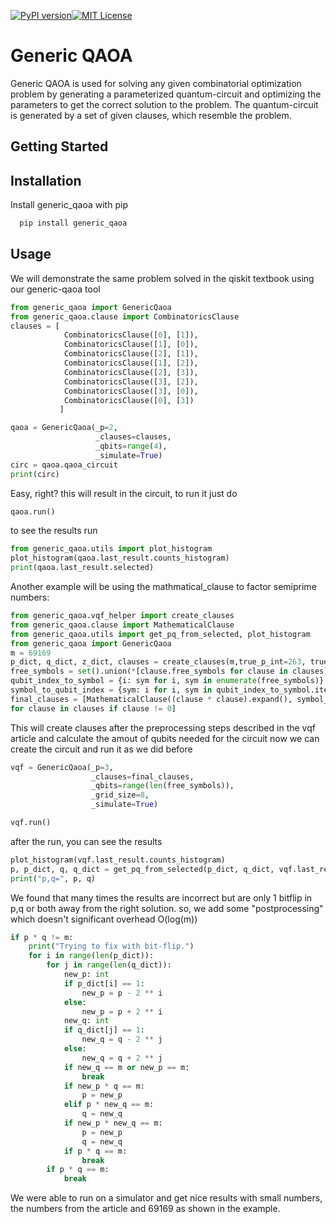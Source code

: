 [![PyPI version](https://badge.fury.io/py/generic_qaoa.svg)](https://badge.fury.io/py/generic_qaoa)[![MIT License](https://img.shields.io/badge/License-MIT-green.svg)](https://choosealicense.com/licenses/mit/)


# Generic QAOA

Generic QAOA is used for solving any given combinatorial optimization problem by generating a parameterized quantum-circuit and optimizing the parameters  to get the correct solution to the problem.
The quantum-circuit is generated by a set of given clauses, which resemble the problem.


## Getting Started



## Installation

Install generic_qaoa with pip

```bash
  pip install generic_qaoa
```
    
## Usage

We will demonstrate the same problem solved in the qiskit textbook using our generic-qaoa tool 
```python
from generic_qaoa import GenericQaoa
from generic_qaoa.clause import CombinatoricsClause
clauses = [
            CombinatoricsClause([0], [1]),
            CombinatoricsClause([1], [0]),
            CombinatoricsClause([2], [1]),
            CombinatoricsClause([1], [2]),
            CombinatoricsClause([2], [3]),
            CombinatoricsClause([3], [2]),
            CombinatoricsClause([3], [0]),
            CombinatoricsClause([0], [3])
           ]

qaoa = GenericQaoa(_p=2,
                   _clauses=clauses,
                   _qbits=range(4),
                   _simulate=True)
circ = qaoa.qaoa_circuit
print(circ)
```

Easy, right? this will result in the circuit, to run it just do
```python
qaoa.run()
```
to see the results run
```python
from generic_qaoa.utils import plot_histogram
plot_histogram(qaoa.last_result.counts_histogram)
print(qaoa.last_result.selected)
```
Another example will be using the mathmatical_clause to factor semiprime numbers:
```python
from generic_qaoa.vqf_helper import create_clauses
from generic_qaoa.clause import MathematicalClause
from generic_qaoa.utils import get_pq_from_selected, plot_histogram
from generic_qaoa import GenericQaoa
m = 69169
p_dict, q_dict, z_dict, clauses = create_clauses(m,true_p_int=263, true_q_int=263)
free_symbols = set().union(*[clause.free_symbols for clause in clauses])
qubit_index_to_symbol = {i: sym for i, sym in enumerate(free_symbols)}
symbol_to_qubit_index = {sym: i for i, sym in qubit_index_to_symbol.items()}
final_clauses = [MathematicalClause((clause * clause).expand(), symbol_to_qubit_index)
for clause in clauses if clause != 0]
```
This will create clauses after the preprocessing steps described in the vqf article and calculate the amout of qubits needed for the circuit
now we can create the circuit and run it as we did before
```python
vqf = GenericQaoa(_p=3,
                  _clauses=final_clauses,
                  _qbits=range(len(free_symbols)),
                  _grid_size=8,
                  _simulate=True)

vqf.run()
```
after the run, you can see the results 

```python
plot_histogram(vqf.last_result.counts_histogram)
p, p_dict, q, q_dict = get_pq_from_selected(p_dict, q_dict, vqf.last_result.selected, symbol_to_qubit_index)
print("p,q=", p, q)
```
We found that many times the results are incorrect but are only 1 bitflip in p,q or both away from the right solution. so, we add some "postprocessing" which doesn't significant overhead O(log(m)) 
```python
if p * q != m:
    print("Trying to fix with bit-flip.")
    for i in range(len(p_dict)):
        for j in range(len(q_dict)):
            new_p: int
            if p_dict[i] == 1:
                new_p = p - 2 ** i
            else:
                new_p = p + 2 ** i
            new_q: int
            if q_dict[j] == 1:
                new_q = q - 2 ** j
            else:
                new_q = q + 2 ** j
            if new_q == m or new_p == m:
                break
            if new_p * q == m:
                p = new_p
            elif p * new_q == m:
                q = new_q
            if new_p * new_q == m:
                p = new_p
                q = new_q
            if p * q == m:
                break
        if p * q == m:
            break
```
We were able to run on a simulator and get nice results with small numbers, the numbers from the article and 69169 as shown in the example. 

